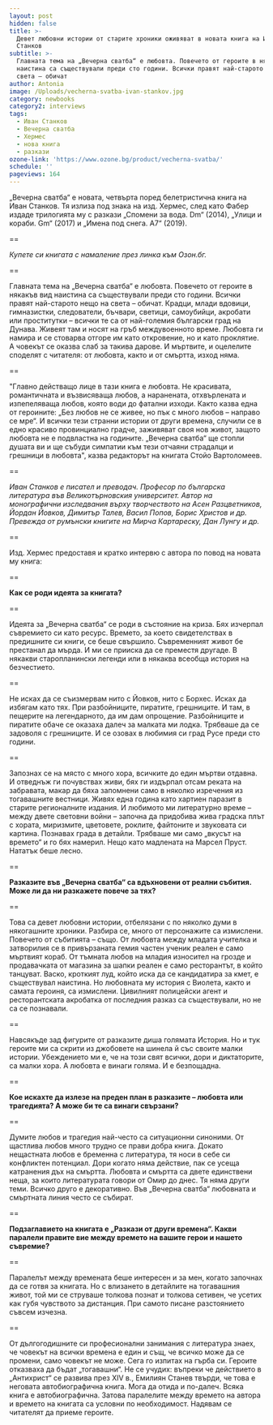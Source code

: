 ```yaml
---
layout: post
hidden: false
title: >-
  Девет любовни истории от старите хроники оживяват в новата книга на Иван
  Станков
subtitle: >-
  Главната тема на „Вечерна сватба“ е любовта. Повечето от героите в някакъв вид
  наистина са съществували преди сто години. Всички правят най-старото нещо на
  света – обичат
author: Antonia
image: /Uploads/vecherna-svatba-ivan-stankov.jpg
category: newbooks
category2: interviews
tags:
  - Иван Станков
  - Вечерна сватба
  - Хермес
  - нова книга
  - разкази
ozone-link: 'https://www.ozone.bg/product/vecherna-svatba/'
schedule: ''
pageviews: 164
---
```

„Вечерна сватба“ е новата, четвърта поред белетристична книга на Иван Станков. Тя излиза под знака на изд. Хермес, след като Фабер издаде трилогията му с разкази „Спомени за вода. Dm“ (2014), „Улици и кораби. Gm“ (2017) и „Имена под снега. А7“ (2019). 

\==

*Купете си книгата с намаление през линка към Озон.бг.*

\==

Главната тема на „Вечерна сватба“ е любовта. Повечето от героите в някакъв вид наистина са съществували преди сто години. Всички правят най-старото нещо на света – обичат. Крадци, млади вдовици, гимназистки, следователи, бъчвари, светици, самоубийци, акробати или проститутки – всички те са от най-големия български град на Дунава. Живеят там и носят на гръб междувоенното време. Любовта ги намира и се стоварва отгоре им като откровение, но и като проклятие. А човекът се оказва слаб за такива дарове. И мъртвите, и оцелелите споделят с читателя: от любовта, както и от смъртта, изход няма.

\==

"Главно действащо лице в тази книга е любовта. Не красивата, романтичната и възвисяваща любов, а наранената, отхвърлената и изпепеляваща любов, която води до фатални изходи. Както казва една от героините: „Без любов не се живее, но пък с много любов – направо се мре“. И всички тези странни истории от други времена, случили се в едно красиво провинциално градче, заживяват своя нов живот, защото любовта не е подвластна на годините. „Вечерна сватба“ ще стопли душата ви и ще събуди симпатии към тези отчаяни страдалци и грешници в любовта", казва редакторът на книгата Стойо Вартоломеев.

\==

*Иван Станков е писател и преводач. Професор по българска литература във Великотърновския университет. Автор на монографични изследвания върху творчеството на Асен Разцветников, Йордан Йовков, Димитър Талев, Васил Попов, Борис Христов и др. Превежда от румънски книгите на Мирча Картареску, Дан Лунгу и др.*

\==

Изд. Хермес предоставя и кратко интервю с автора по повод на новата му книга:

\==

**Как се роди идеята за книгата?**

\==

Идеята за „Вечерна сватба“ се роди в състояние на криза. Бях изчерпал съвремието си като ресурс. Времето, за което свидетелствах в предишните си книги, се беше свършило. Съвременният живот бе престанал да мърда. И ми се прииска да се преместя другаде. В някакви старопланински легенди или в някаква всеобща история на безчестието. 

\==

Не исках да се съизмервам нито с Йовков, нито с Борхес. Исках да избягам като тях. При разбойниците, пиратите, грешниците. И там, в пещерите на легендарното, да им дам опрощение. Разбойниците и пиратите обаче се оказаха далеч за малката ми лодка. Трябваше да се задоволя с грешниците. И се озовах в любимия си град Русе преди сто години. 

\==

Запознах се на място с много хора, всичките до един мъртви отдавна. И отведнъж ги почувствах живи, бях ги издърпал отсам реката на забравата, макар да бяха запомнени само в няколко изречения из тогавашните вестници. Живях една година като хартиен паразит в старите регионалните издания. И любимото ми литературно време – между двете световни войни – започна да придобива жива градска плът с хората, миризмите, цветовете, роклите, файтоните и звуковата си картина. Познавах града в детайли. Трябваше ми само „вкусът на времето“ и го бях намерил. Нещо като мадлената на Марсел Пруст. Нататък беше лесно.

\==

**Разказите във „Вечерна сватба“ са вдъхновени от реални събития.  Може ли да ни разкажете повече за тях?**

\==

Това са девет любовни истории, отбелязани с по няколко думи в някогашните хроники. Разбира се, много от персонажите са измислени. Повечето от събитията – също. От любовта между младата учителка и затворилия се в привързаната гемия частен ученик реален е само мъртвият кораб. От тъмната любов на младия износител на грозде и продавачката от магазина за шапки реален е само ресторантът, в който танцуват. Васко, кроткият луд, който иска да се кандидатира за кмет, е съществувал наистина. Но любовната му история с Виолета, както и самата героиня, са измислени. Цивилният полицейски агент и ресторантската акробатка от последния разказ са съществували, но не са се познавали. 

\==

Навсякъде зад фигурите от разказите диша голямата История. Но и тук героите ми са скрити из джобовете на шинела й със своите малки истории. Убеждението ми е, че на този свят всички, дори и диктаторите, са малки хора. А любовта е винаги голяма. И е безпощадна.

\==

**Кое искахте да излезе на преден план в разказите – любовта или трагедията? А може би те са винаги свързани?**

\==

Думите любов и трагедия най-често са ситуационни синоними. От щастлива любов много трудно се прави добра книга. Докато нещастната любов е бременна с литература, тя носи в себе си конфликтен потенциал. Дори когато няма действие, пак се усеща катранения дъх на смъртта. Любовта и смъртта са двете единствени неща, за които литературата говори от Омир до днес. Тя няма други теми. Всичко друго е декоративно. Във „Вечерна сватба“ любовната и смъртната линия често се събират.

\==

**Подзаглавието на книгата е „Разкази от други времена“. Какви паралели правите вие между времето на вашите герои и нашето съвремие?**

\==

Паралелът между времената беше интересен и за мен, когато започнах да се готвя за книгата. Но с влизането в детайлите на тогавашния живот, той ми се струваше толкова познат и толкова сетивен, че усетих как губя чувството за дистанция. При самото писане разстоянието съвсем изчезна. 

\==

От дългогодишните си професионални занимания с литература знаех, че човекът на всички времена е един и същ, че всичко може да се промени, само човекът не може. Сега го изпитах на гърба си. Героите отказваха да бъдат „тогавашни“. Не се учудих: въпреки че действието в „Антихрист“ се развива през XIV в., Емилиян Станев твърди, че това е неговата автобиографична книга. Мога да отида и по-далеч. Всяка книга е автобиографична. Затова паралелите между времето на автора и времето на книгата са условни по необходимост. Надявам се читателят да приеме героите.